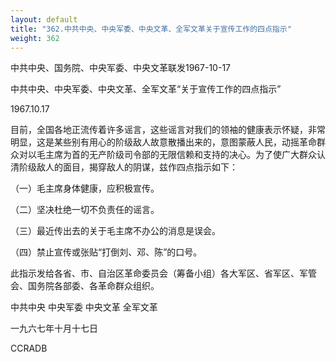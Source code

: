 ```yaml
---
layout: default
title: "362.中共中央、中央军委、中央文革、全军文革关于宣传工作的四点指示"
weight: 362
---
```


中共中央、国务院、中央军委、中央文革联发1967-10-17

中共中央、中央军委、中央文革、全军文革“关于宣传工作的四点指示”

1967.10.17

目前，全国各地正流传着许多谣言，这些谣言对我们的领袖的健康表示怀疑，非常明显，这是某些别有用心的阶级敌人故意散播出来的，意图蒙蔽人民，动摇革命群众对以毛主席为首的无产阶级司令部的无限信赖和支持的决心。为了使广大群众认清阶级敌人的面目，揭穿敌人的阴谋，兹作四点指示如下：

（一）毛主席身体健康，应积极宣传。

（二）坚决杜绝一切不负责任的谣言。

（三）最近传出去的关于毛主席不办公的消息是误会。

（四）禁止宣传或张贴“打倒刘、邓、陈”的口号。

此指示发给各省、市、自治区革命委员会（筹备小组）各大军区、省军区、军管会、国务院各部委、各革命群众组织。

中共中央  中央军委  中央文革  全军文革

一九六七年十月十七日

CCRADB


